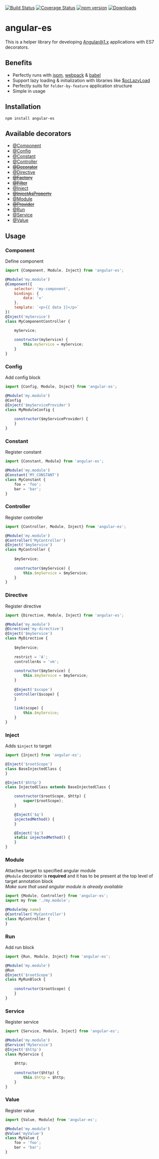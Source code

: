 [![Build Status](https://travis-ci.org/mbutsykin/angular-es.svg?branch=dev)](https://travis-ci.org/mbutsykin/angular-es)
[![Coverage Status](https://coveralls.io/repos/github/mbutsykin/angular-es/badge.svg?branch=dev)](https://coveralls.io/github/mbutsykin/angular-es?branch=dev)
[![npm version](https://badge.fury.io/js/angular-es.svg)](https://badge.fury.io/js/angular-es)
[![Downloads](https://img.shields.io/npm/dm/angular-es.svg)](https://npmjs.org/package/angular-es)

# angular-es
This is a helper library for developing [Angular@1.x](https://github.com/angular/angular) applications with ES7 decorators.
<br/>

## Benefits
- Perfectly runs with [jspm](http://jspm.io/), [webpack](https://webpack.github.io/) & [babel](https://babeljs.io/)
- Support lazy loading & initialization with libraries like [$ocLazyLoad](https://github.com/ocombe/ocLazyLoad)
- Perfectly suits for `folder-by-feature` application structure
- Simple in usage

## Installation
```
npm install angular-es
```

## Available decorators

- [@Component](#component)
- [@Config](#config)
- [@Constant](#constant)
- [@Controller](#controller)
- ~~[@Decorator](#decorator)~~
- [@Directive](#directive)
- ~~[@Factory](#factory)~~
- ~~[@Filter](#filter)~~
- [@Inject](#inject)
- ~~[@InjectAsProperty](#injectAsProperty)~~
- [@Module](#module)
- ~~[@Provider](#provider)~~
- [@Run](#run)
- [@Service](#service)
- [@Value](#value)

## Usage

### Component
Define component

```javascript
import {Component, Module, Inject} from 'angular-es';

@Module('my.module')
@Component({
	selector: 'my-component',
	bindings: {
		data: '='
	},
	template: `<p>{{ data }}</p>`
})
@Inject('myService')
class MyComponentController {

	myService;
	
	constructor(myService) {
		this.myService = myService;
	}
}
```

### Config
Add config block

```javascript
import {Config, Module, Inject} from 'angular-es';

@Module('my.module')
@Config
@Inject('$myServiceProvider')
class MyModuleConfig {
	
	constructor($myServiceProvider) {
	}
}
```

### Constant
Register constant

```javascript
import {Constant, Module} from 'angular-es';

@Module('my.module')
@Constant('MY_CONSTANT')
class MyConstant {
	foo = 'foo';
	bar = 'bar';
}
```

### Controller
Register controller

```javascript
import {Controller, Module, Inject} from 'angular-es';

@Module('my.module')
@Controller('MyController')
@Inject('$myService')
class MyController {
	
	$myService;
	
	constructor($myService) {
		this.$myService = $myService;
	}
}
```

### Directive
Register directive

```javascript
import {Directive, Module, Inject} from 'angular-es';

@Module('my.module')
@Directive('my-directive')
@Inject('$myService')
class MyDirective {
	
	$myService;
	
	restrict = 'A';
	controllerAs = 'vm';
	
	constructor($myService) {
		this.$myService = $myService;
	}
	
	@Inject('$scope')
	controller($scope) {
	}
	
	link(scope) {
		this.$myService;
	}
}
```

### Inject
Adds `$inject` to target

```javascript
import {Inject} from 'angular-es';

@Inject('$rootScope')
class BaseInjectedClass {
}

@Inject('$http')
class InjectedClass extends BaseInjectedClass {

    constructor($rootScope, $http) {
    	super($rootScope);
    }

	@Inject('$q')
	injectedMethod() {
	}

	@Inject('$q')
	static injectedMethod() {
	}
}

```

### Module
Attaches target to specified angular module
<br />
`@Module` decorator is **required** and it has to be present at the top level of target annotation block
<br />
*Make sure that used angular module is already available*

```javascript
import {Module, Controller} from 'angular-es';
import my from './my.module';

@Module(my.name)
@Controller('MyController')
class MyController {
}
```

### Run
Add run block

```javascript
import {Run, Module, Inject} from 'angular-es';

@Module('my.module')
@Run
@Inject('$rootScope')
class MyRunBlock {
	
	constructor($rootScope) {
	}
}
```

### Service
Register service

```javascript
import {Service, Module, Inject} from 'angular-es';

@Module('my.module')
@Service('MyService')
@Inject('$http')
class MyService {
	
	$http;
	
	constructor($http) {
		this.$http = $http;
	}
}
```

### Value
Register value

```javascript
import {Value, Module} from 'angular-es';

@Module('my.module')
@Value('myValue')
class MyValue {
	foo = 'foo';
	bar = 'bar';
}
```
